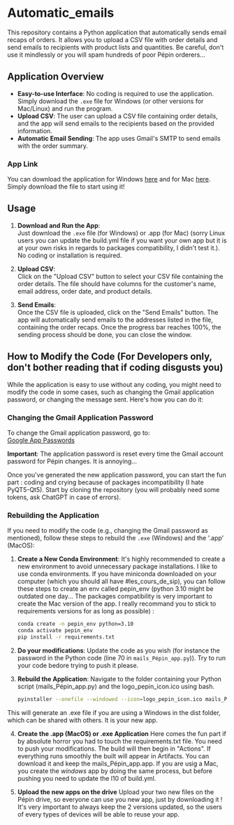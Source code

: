 # Automatic_emails

This repository contains a Python application that automatically sends email recaps of orders. It allows you to upload a CSV file with order details and send emails to recipients with product lists and quantities. Be careful, don't use it mindlessly or you will spam hundreds of poor Pépin orderers...

## Application Overview

- **Easy-to-use Interface**: No coding is required to use the application. Simply download the `.exe` file for Windows (or other versions for Mac/Linux) and run the program.
- **Upload CSV**: The user can upload a CSV file containing order details, and the app will send emails to the recipients based on the provided information.
- **Automatic Email Sending**: The app uses Gmail's SMTP to send emails with the order summary.

### App Link
You can download the application for Windows [here](https://drive.google.com/file/d/1kzxuW6yr_VZ8rYVQA2_hQc_boW5nK19g/view?usp=drive_link) and for Mac [here](https://drive.google.com/file/d/1SA9vIMJNTLyPxSx5zj0Mq1Hn0U4orqMb/view?usp=drive_link). Simply download the file to start using it!

## Usage

1. **Download and Run the App**:  
   Just download the `.exe` file (for Windows) or .app (for Mac) (sorry Linux users you can update the build.yml file if you want your own app but it is at your own risks in regards to packages compatibility, I didn't test it.). No coding or installation is required.

2. **Upload CSV**:  
   Click on the "Upload CSV" button to select your CSV file containing the order details. The file should have columns for the customer's name, email address, order date, and product details.

3. **Send Emails**:  
   Once the CSV file is uploaded, click on the "Send Emails" button. The app will automatically send emails to the addresses listed in the file, containing the order recaps. Once the progress bar reaches 100%, the sending process should be done, you can close the window.


## How to Modify the Code (For Developers only, don't bother reading that if coding disgusts you)

While the application is easy to use without any coding, you might need to modify the code in some cases, such as changing the Gmail application password, or changing the message sent. Here's how you can do it:

### Changing the Gmail Application Password

To change the Gmail application password, go to:  
[Google App Passwords](https://myaccount.google.com/u/1/apppasswords?rapt=AEjHL4MCJFoY8wj1is5Gvna4Nd1mTUJJ9MaIYLDpG2w7fAatDz7UB3zVuufK-TfDzoRgMkK4BX1dfp-lkcV4ecENa6QpMS2WyN0mhjf0b9C4FaMGypH9AjA)

**Important**: The application password is reset every time the Gmail account password for Pépin changes. It is annoying... 

Once you've generated the new application password, you can start the fun part : coding and crying because of packages incompatibility (I hate PyQT5-Qt5).
Start by cloning the repository (you will probably need some tokens, ask ChatGPT in case of errors). 

### Rebuilding the Application

If you need to modify the code (e.g., changing the Gmail password as mentioned), follow these steps to rebuild the `.exe` (Windows) and the '.app' (MacOS):

1. **Create a New Conda Environment**:
   It's highly recommended to create a new environment to avoid unnecessary package installations. I like to use conda environments. If you have miniconda downloaded on your computer (which you should all have #les_cours_de_sip), you can follow these steps to create an env called pepin_env (python 3.10 might be outdated one day... The packages compatibility is very important to create the Mac version of the app. I really recommand you to stick to requirements versions for as long as possible) :
   
   ```bash
   conda create -n pepin_env python=3.10
   conda activate pepin_env
   pip install -r requirements.txt

2. **Do your modifications**:
   Update the code as you wish (for instance the password in the Python code (line 70 in `mails_Pépin_app.py`)). Try to run your code bedore trying to push it please.

3. **Rebuild the Application**:
   Navigate to the folder containing your Python script (mails_Pépin_app.py) and the logo_pepin_icon.ico using bash.

   ```bash
   pyinstaller --onefile --windowed --icon=logo_pepin_icon.ico mails_Pépin_app.py

This will generate an .exe file if you are using a Windows in the dist folder, which can be shared with others. It is your new app.

4. **Create the .app (MacOS) or .exe Application**
   Here comes the fun part if by absolute horror you had to touch the requirements.txt file. You need to push your modifications. The build will then begin in "Actions". If everything runs smoothly the built will appear in Artifacts. You can download it and keep the mails_Pépin_app.app.
   If you are usig a Mac, you create the *windows* app by doing the same process, but before pushing you need to update the l10 of build.yml.

6. **Upload the new apps on the drive**
   Upload your two new files on the Pépin drive, so everyone can use you new app, just by downloading it !
   It's very important to always keep the 2 versions updated, so the users of every types of devices will be able to reuse your app.

